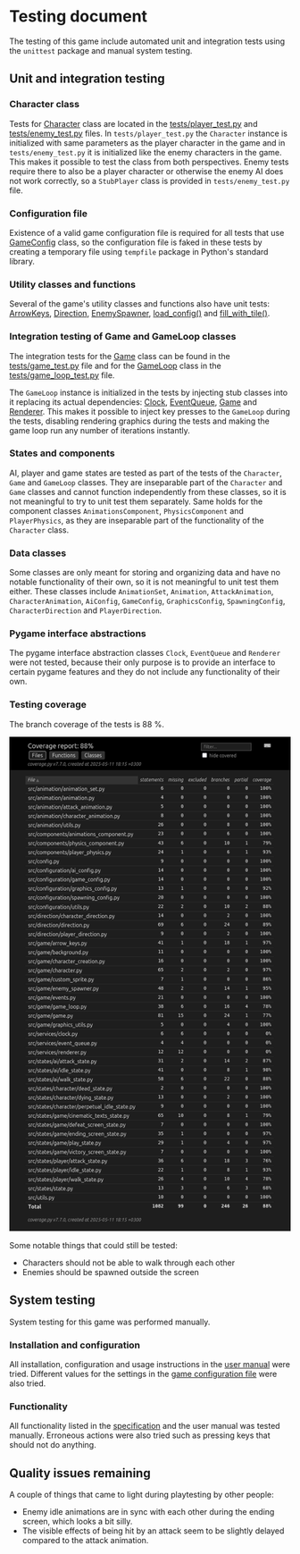 # Testing document

The testing of this game include automated unit and integration tests using the `unittest` package and manual system testing.

## Unit and integration testing

### Character class

Tests for [Character](https://github.com/VSirvio/RaiseYourSword/blob/main/src/game/character.py) class are located in the [tests/player_test.py](https://github.com/VSirvio/RaiseYourSword/blob/main/src/tests/player_test.py) and [tests/enemy_test.py](https://github.com/VSirvio/RaiseYourSword/blob/main/src/tests/enemy_test.py) files. In `tests/player_test.py` the `Character`  instance is initialized with same parameters as the player character in the game and in `tests/enemy_test.py` it is initialized like the enemy characters in the game. This makes it possible to test the class from both perspectives. Enemy tests require there to also be a player character or otherwise the enemy AI does not work correctly, so a `StubPlayer` class is provided in `tests/enemy_test.py` file.

### Configuration file

Existence of a valid game configuration file is required for all tests that use [GameConfig](https://github.com/VSirvio/RaiseYourSword/blob/main/src/configuration/game_config.py) class, so the configuration file is faked in these tests by creating a temporary file using `tempfile` package in Python's standard library.

### Utility classes and functions

Several of the game's utility classes and functions also have unit tests: [ArrowKeys](https://github.com/VSirvio/RaiseYourSword/blob/main/src/tests/arrow_keys_test.py), [Direction](https://github.com/VSirvio/RaiseYourSword/blob/main/src/tests/direction_test.py), [EnemySpawner](https://github.com/VSirvio/RaiseYourSword/blob/main/src/tests/enemy_spawner_test.py), [load_config()](https://github.com/VSirvio/RaiseYourSword/blob/main/src/tests/config_test.py) and [fill_with_tile()](https://github.com/VSirvio/RaiseYourSword/blob/main/src/tests/utils_test.py).

### Integration testing of Game and GameLoop classes

The integration tests for the [Game](https://github.com/VSirvio/RaiseYourSword/blob/main/src/game/game.py) class can be found in the [tests/game_test.py](https://github.com/VSirvio/RaiseYourSword/blob/main/src/tests/game_test.py) file and for the [GameLoop](https://github.com/VSirvio/RaiseYourSword/blob/main/src/game/game_loop.py) class in the [tests/game_loop_test.py](https://github.com/VSirvio/RaiseYourSword/blob/main/src/tests/game_loop_test.py) file.

The `GameLoop` instance is initialized in the tests by injecting stub classes into it replacing its actual dependencies: [Clock](https://github.com/VSirvio/RaiseYourSword/blob/main/src/services/clock.py), [EventQueue](https://github.com/VSirvio/RaiseYourSword/blob/main/src/services/event_queue.py), [Game](https://github.com/VSirvio/RaiseYourSword/blob/main/src/game/game.py) and [Renderer](https://github.com/VSirvio/RaiseYourSword/blob/main/src/services/renderer.py). This makes it possible to inject key presses to the `GameLoop` during the tests, disabling rendering graphics during the tests and making the game loop run any number of iterations instantly.

### States and components

AI, player and game states are tested as part of the tests of the `Character`, `Game` and `GameLoop` classes. They are inseparable part of the `Character` and `Game` classes and cannot function independently from these classes, so it is not meaningful to try to unit test them separately. Same holds for the component classes `AnimationsComponent`, `PhysicsComponent` and `PlayerPhysics`, as they are inseparable part of the functionality of the `Character` class.

### Data classes

Some classes are only meant for storing and organizing data and have no notable functionality of their own, so it is not meaningful to unit test them either. These classes include `AnimationSet`, `Animation`, `AttackAnimation`, `CharacterAnimation`, `AiConfig`, `GameConfig`, `GraphicsConfig`, `SpawningConfig`, `CharacterDirection` and `PlayerDirection`.

### Pygame interface abstractions

The pygame interface abstraction classes `Clock`, `EventQueue` and `Renderer` were not tested, because their only purpose is to provide an interface to certain pygame features and they do not include any functionality of their own.

### Testing coverage

The branch coverage of the tests is 88 %.

![](https://github.com/VSirvio/RaiseYourSword/blob/main/documentation/images/test_coverage.png)

Some notable things that could still be tested:
- Characters should not be able to walk through each other
- Enemies should be spawned outside the screen

## System testing

System testing for this game was performed manually.

### Installation and configuration

All installation, configuration and usage instructions in the [user manual](https://github.com/VSirvio/RaiseYourSword/tree/main/documentation/user_manual.md) were tried. Different values for the settings in the [game configuration file](https://github.com/VSirvio/RaiseYourSword/blob/main/src/config.yaml) were also tried.

### Functionality

All functionality listed in the [specification](https://github.com/VSirvio/RaiseYourSword/tree/main/documentation/specification.md) and the user manual was tested manually. Erroneous actions were also tried such as pressing keys that should not do anything.

## Quality issues remaining

A couple of things that came to light during playtesting by other people:
- Enemy idle animations are in sync with each other during the ending screen, which looks a bit silly.
- The visible effects of being hit by an attack seem to be slightly delayed compared to the attack animation.

